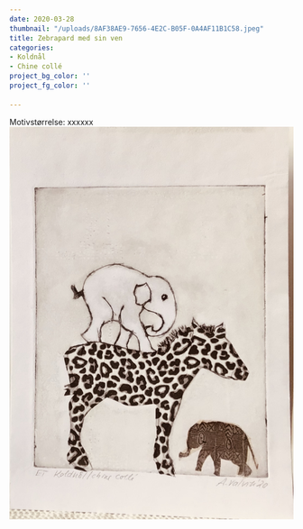 ```yaml
---
date: 2020-03-28
thumbnail: "/uploads/8AF38AE9-7656-4E2C-B05F-0A4AF11B1C58.jpeg"
title: Zebrapard med sin ven
categories:
- Koldnål
- Chine collé
project_bg_color: ''
project_fg_color: ''

---
```

Motivstørrelse: xxxxxx![](/uploads/8AF38AE9-7656-4E2C-B05F-0A4AF11B1C58.jpeg)